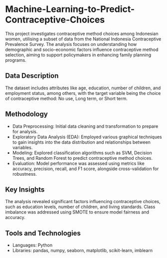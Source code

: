 # Machine-Learning-to-Predict-Contraceptive-Choices
This project investigates contraceptive method choices among Indonesian women, utilising a subset of data from the National Indonesia Contraceptive Prevalence Survey. The analysis focuses on understanding how demographic and socio-economic factors influence contraceptive method selection, aiming to support policymakers in enhancing family planning programs.

## Data Description
The dataset includes attributes like age, education, number of children, and employment status, among others, with the target variable being the choice of contraceptive method: No use, Long term, or Short term.

## Methodology
- Data Preprocessing: Initial data cleaning and transformation to prepare for analysis.
- Exploratory Data Analysis (EDA): Employed various graphical techniques to gain insights into the data distribution and relationships between variables.
- Modeling: Explored classification algorithms such as SVM, Decision Trees, and Random Forest to predict contraceptive method choices.
- Evaluation: Model performance was assessed using metrics like accuracy, precision, recall, and F1 score, alongside cross-validation for robustness.

## Key Insights
The analysis revealed significant factors influencing contraceptive choices, such as education levels, number of children, and living standards.
Class imbalance was addressed using SMOTE to ensure model fairness and accuracy.

## Tools and Technologies
- Languages: Python
- Libraries: pandas, numpy, seaborn, matplotlib, scikit-learn, imblearn
